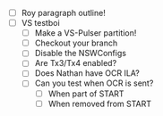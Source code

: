 - [ ] Roy paragraph outline!
- [ ] VS testboi
  - [ ] Make a VS-Pulser partition!
  - [ ] Checkout your branch
  - [ ] Disable the NSWConfigs
  - [ ] Are Tx3/Tx4 enabled?
  - [ ] Does Nathan have OCR ILA?
  - [ ] Can you test when OCR is sent?
    - [ ] When part of START
    - [ ] When removed from START
